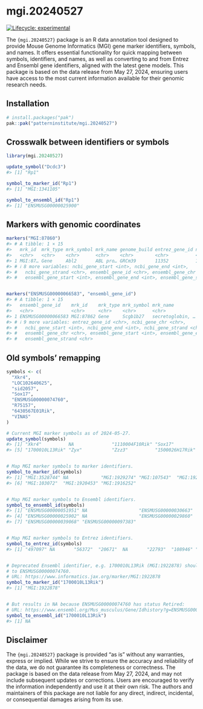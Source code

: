 
<!-- README.md is generated from README.Rmd. Please edit that file -->

# mgi.20240527

<!-- badges: start -->

[![Lifecycle:
experimental](https://img.shields.io/badge/lifecycle-experimental-orange.svg)](https://lifecycle.r-lib.org/articles/stages.html#experimental)
<!-- badges: end -->

The `{mgi.20240527}` package is an R data annotation tool designed to
provide Mouse Genome Informatics (MGI) gene marker identifiers, symbols,
and names. It offers essential functionality for quick mapping between
symbols, identifiers, and names, as well as converting to and from
Entrez and Ensembl gene identifiers, aligned with the latest gene
models. This package is based on the data release from May 27, 2024,
ensuring users have access to the most current information available for
their genomic research needs.

## Installation

``` r
# install.packages("pak")
pak::pak("patterninstitute/mgi.20240527")
```

## Crosswalk between identifiers or symbols

``` r
library(mgi.20240527)

update_symbol("Dcdc3")
#> [1] "Rp1"
```

``` r
symbol_to_marker_id("Rp1")
#> [1] "MGI:1341105"
```

``` r
symbol_to_ensembl_id("Rp1")
#> [1] "ENSMUSG00000025900"
```

## Markers with genomic coordinates

``` r
markers("MGI:87860")
#> # A tibble: 1 × 15
#>   mrk_id  mrk_type mrk_symbol mrk_name genome_build entrez_gene_id ncbi_gene_chr
#>   <chr>   <chr>    <chr>      <chr>    <chr>        <chr>          <chr>        
#> 1 MGI:87… Gene     Abl2       ABL pro… GRCm39       11352          1            
#> # ℹ 8 more variables: ncbi_gene_start <int>, ncbi_gene_end <int>,
#> #   ncbi_gene_strand <chr>, ensembl_gene_id <chr>, ensembl_gene_chr <chr>,
#> #   ensembl_gene_start <int>, ensembl_gene_end <int>, ensembl_gene_strand <chr>
```

``` r

markers("ENSMUSG00000066583", "ensembl_gene_id")
#> # A tibble: 1 × 15
#>   ensembl_gene_id    mrk_id    mrk_type mrk_symbol mrk_name         genome_build
#>   <chr>              <chr>     <chr>    <chr>      <chr>            <chr>       
#> 1 ENSMUSG00000066583 MGI:87862 Gene     Scgb1b27   secretoglobin, … GRCm39      
#> # ℹ 9 more variables: entrez_gene_id <chr>, ncbi_gene_chr <chr>,
#> #   ncbi_gene_start <int>, ncbi_gene_end <int>, ncbi_gene_strand <chr>,
#> #   ensembl_gene_chr <chr>, ensembl_gene_start <int>, ensembl_gene_end <int>,
#> #   ensembl_gene_strand <chr>
```

## Old symbols’ remapping

``` r
symbols <- c(
  "Xkr4",
  "LOC102640625",
  "sid2057",
  "Sox17",
  "ENSMUSG00000074760",
  "R75157",
  "6430567E01Rik",
  "VINAS"
)

# Current MGI marker symbols as of 2024-05-27.
update_symbol(symbols)
#> [1] "Xkr4"          NA              "1110004F10Rik" "Sox17"        
#> [5] "1700010L13Rik" "Zyx"           "Zzz3"          "1500026H17Rik"
```

``` r

# Map MGI marker symbols to marker identifiers.
symbol_to_marker_id(symbols)
#> [1] "MGI:3528744" NA            "MGI:1929274" "MGI:107543"  "MGI:1922878"
#> [6] "MGI:103072"  "MGI:1920453" "MGI:1916252"
```

``` r

# Map MGI marker symbols to Ensembl identifiers.
symbol_to_ensembl_id(symbols)
#> [1] "ENSMUSG00000051951" NA                   "ENSMUSG00000030663"
#> [4] "ENSMUSG00000025902" NA                   "ENSMUSG00000029860"
#> [7] "ENSMUSG00000039068" "ENSMUSG00000097383"
```

``` r

# Map MGI marker symbols to Entrez identifiers.
symbol_to_entrez_id(symbols)
#> [1] "497097" NA       "56372"  "20671"  NA       "22793"  "108946" "69002"
```

``` r

# Deprecated Ensembl identifier, e.g. 1700010L13Rik (MGI:1922878) should map
# to ENSMUSG00000074760.
# URL: https://www.informatics.jax.org/marker/MGI:1922878
symbol_to_marker_id("1700010L13Rik")
#> [1] "MGI:1922878"
```

``` r

# But results in NA because ENSMUSG00000074760 has status Retired:
# URL: https://www.ensembl.org/Mus_musculus/Gene/Idhistory?g=ENSMUSG00000074760
symbol_to_ensembl_id("1700010L13Rik")
#> [1] NA
```

## Disclaimer

The `{mgi.20240527}` package is provided “as is” without any warranties,
express or implied. While we strive to ensure the accuracy and
reliability of the data, we do not guarantee its completeness or
correctness. The package is based on the data release from May 27, 2024,
and may not include subsequent updates or corrections. Users are
encouraged to verify the information independently and use it at their
own risk. The authors and maintainers of this package are not liable for
any direct, indirect, incidental, or consequential damages arising from
its use.
